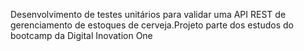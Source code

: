 ﻿Desenvolvimento de testes unitários para validar uma API REST de gerenciamento de estoques de cerveja.Projeto parte dos estudos do bootcamp da Digital Inovation One